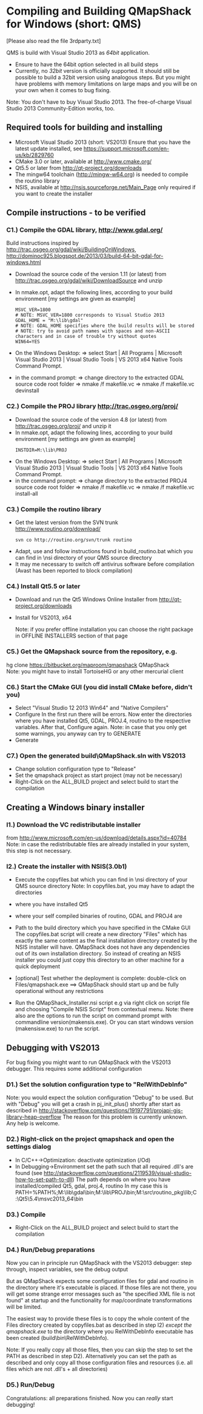 # Compiling and Building QMapShack for Windows (short: QMS)


[Please also read the file 3rdparty.txt]

QMS is build with Visual Studio 2013 as _64bit_ application.
* Ensure to have the 64bit option selected in all build steps
* Currently, no _32bit_ version is officially supported. 
  It should still be possible to build a 32bit version using analogous steps.
  But you might have problems with memory limitations on large maps and you will be on your own when it comes to bug fixing.

Note: You don't have to buy Visual Studio 2013. The free-of-charge Visual Studio 2013 Community-Edition works, too.

## Required tools for building and installing

- Microsoft Visual Studio 2013 (short: VS2013)
  Ensure that you have the latest update installed, see https://support.microsoft.com/en-us/kb/2829760
- CMake 3.0 or later, available at http://www.cmake.org/
- Qt5.5 or later from http://qt-project.org/downloads
- The mingw64 toolchain (http://mingw-w64.org) is needed to 
  compile the routino library
- NSIS, available at http://nsis.sourceforge.net/Main_Page
  only required if you want to create the installer  

## Compile instructions - to be verified

### C1.) Compile the GDAL library, http://www.gdal.org/
Build instructions inspired by 
  http://trac.osgeo.org/gdal/wiki/BuildingOnWindows, 
  http://dominoc925.blogspot.de/2013/03/build-64-bit-gdal-for-windows.html

- Download the source code of the version 1.11 (or latest) 
  from http://trac.osgeo.org/gdal/wiki/DownloadSource and unzip
- In nmake.opt, adapt the following lines, 
  according to your build environment [my settings are given as example]
  ~~~~
  MSVC_VER=1800
  # NOTE: MSVC_VER=1800 corresponds to Visual Studio 2013
  GDAL_HOME = "M:\lib\gdal"
  # NOTE: GDAL_HOME specifies where the build results will be stored
  # NOTE: try to avoid path names with spaces and non-ASCII characters and in case of trouble try without quotes
  WIN64=YES
  ~~~~
   
- On the Windows Desktop:
	=> select Start | All Programs | Microsoft Visual Studio 2013 | Visual Studio Tools | VS 2013 x64 Native Tools Command Prompt.
- in the command prompt:
	=> change directory to the extracted GDAL source code root folder
	=> nmake /f makefile.vc
	=> nmake /f makefile.vc devinstall
	
### C2.) Compile the PROJ library http://trac.osgeo.org/proj/

- Download the source code of the version 4.8 (or latest) 
  from http://trac.osgeo.org/proj/ and unzip it
- In nmake.opt, adapt the following lines, 
  according to your build environment [my settings are given as example]
  ~~~~
  INSTDIR=M:\lib\PROJ
  ~~~~
- On the Windows Desktop:
	=> select Start | All Programs | Microsoft Visual Studio 2013 | Visual Studio Tools | VS 2013 x64 Native Tools Command Prompt.
- in the command prompt:
	=> change directory to the extracted PROJ4 source code root folder
	=> nmake /f makefile.vc
	=> nmake /f makefile.vc install-all

### C3.) Compile the routino library
- Get the latest version from the SVN trunk http://www.routino.org/download/
  ~~~~
  svn co http://routino.org/svn/trunk routino
  ~~~~  
- Adapt, use and follow instructions found in build_routino.bat
  which you can find in \nsi directory of your QMS source directory
- It may me necessary to switch off antivirus software before compilation (Avast has been reported to block compilation)
    
### C4.) Install Qt5.5 or later 
- Download and run the Qt5 Windows Online Installer 
  from http://qt-project.org/downloads
- Install for VS2013, x64
  
  Note: if you prefer offline installation you can choose the right package 
  in OFFLINE INSTALLERS section of that page
  
### C5.) Get the QMapshack source from the repository, e.g. 
   hg clone https://bitbucket.org/maproom/qmapshack QMapShack  
Note: you might have to install TortoiseHG or any other mercurial client 
   
### C6.) Start the CMake GUI (you did install CMake before, didn't you)
- Select "Visual Studio 12 2013 Win64" and "Native Compilers"
- Configure 
  In the first run there will be errors. 
  Now enter the directories where you have installed Qt5, GDAL, 
  PROJ.4, routino to the respective variables.
  After that, Configure again.
  Note: in case that you only get some warnings, you anyway can try to GENERATE
- Generate

### C7.) Open the generated  build\QMapShack.sln with VS2013
- Change solution configuration type to "Release"
- Set the qmapshack project as start project (may not be necessary)
- Right-Click on the ALL_BUILD project and select build to start the compilation


## Creating a Windows binary installer

### I1.) Download the VC redistributable installer 
  from http://www.microsoft.com/en-us/download/details.aspx?id=40784
Note: in case the redistributable files are already installed in your system, 
this step is not necessary.

### I2.) Create the installer with NSIS(3.0b1)
-  Execute the copyfiles.bat which you can find in \nsi directory of 
  your QMS source directory
  Note: In copyfiles.bat, you may have to adapt the directories 
  - where you have installed Qt5
  - where your self compiled binaries of routino, GDAL and PROJ4 are 
  - Path to the build directory which you have specified in the CMake GUI
  The copyfiles.bat script will create a new directory "Files" which has 
  exactly the same content as the final installation directory created 
  by the NSIS installer will have.
  QMapShack does not have any dependencies out of its own installation 
  directory. So instead of creating an NSIS installer you could just 
  copy this directory to an other machine for a quick deployment

- [optional] Test whether the deployment is complete: 
  double-click on Files/qmapshack.exe
  ==> QMapShack should start up and be fully operational without any restrictions
  
- Run the QMapShack_Installer.nsi script e.g via right click on script file 
  and choosing "Compile NSIS Script" from contextual menu.
  Note: there also are the options to run the script on command prompt with 
  commandline version(makensis.exe). 
  Or you can start windows version (makensisw.exe) to run the script.

  
## Debugging with VS2013

For bug fixing you might want to run QMapShack with the VS2013 debugger.
This requires some additional configuration

### D1.) Set the solution configuration type to "RelWithDebInfo"
Note: you would expect the solution configuration "Debug" to be used.
But with "Debug" you will get a crash in pj_init_plus() shortly after
start as described in 
http://stackoverflow.com/questions/19197791/projapi-gis-library-heap-overflow
The reason for this problem is currently unknown. Any help is welcome.

### D2.) Right-click on the project qmapshack and open the settings dialog
- In C/C++->Optimization: deactivate optimization (/Od)
- In Debugging->Environment set the path such that all required .dll's are found
  (see http://stackoverflow.com/questions/2119539/visual-studio-how-to-set-path-to-dll)
  The path depends on where you have installed/compiled Qt5, gdal, proj.4, routino
  In my case this is 
  PATH=%PATH%;M:\lib\gdal\bin;M:\lib\PROJ\bin;M:\src\routino_pkg\lib;C:\Qt5\5.4\msvc2013_64\bin

### D3.) Compile
- Right-Click on the ALL_BUILD project and select build to start the compilation

### D4.) Run/Debug preparations
Now you can in principle run QMapShack with the VS2013 debugger: 
step through, inspect variables, see the debug output

But as QMapShack expects some configuration files for gdal and routino in the
directory where it's executable is placed. 
If those files are not there, you will get some strange error messages such as 
"the specified XML file is not found" at startup and the functionality for 
map/coordinate transformations will be limited.

The easiest way to provide these files is to copy the whole content of the 
Files directory created by copyfiles.bat as described in step I2)
_except the qmapshack.exe_ to the directory where you RelWithDebInfo executable 
has been created (build\bin\RelWithDebInfo).

Note: If you really copy all those files, then you can skip the step to set the 
PATH as described in step D2). Alternatively you can set the path as described and
only copy all those configuration files and resources (i.e. all files which are 
not .dll's + all directories)

### D5.) Run/Debug 
Congratulations: all preparations finished.
Now you can _really_ start debugging!
